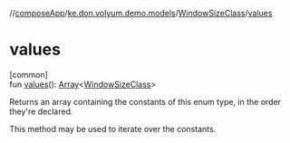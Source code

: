 //[composeApp](../../../index.md)/[ke.don.volyum.demo.models](../index.md)/[WindowSizeClass](index.md)/[values](values.md)

# values

[common]\
fun [values](values.md)(): [Array](https://kotlinlang.org/api/core/kotlin-stdlib/kotlin/-array/index.html)&lt;[WindowSizeClass](index.md)&gt;

Returns an array containing the constants of this enum type, in the order they're declared.

This method may be used to iterate over the constants.